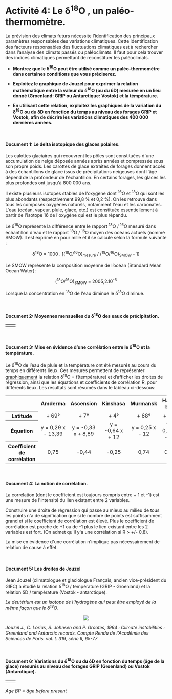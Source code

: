# Activité 4: Le δ<sup>18</sup>O , un paléo-thermomètre.

La prévision des climats futurs nécessite l’identification des principaux paramètres responsables des variations climatiques. Cette identification des facteurs responsables des fluctuations climatiques est à rechercher dans l’analyse des climats passés ou paléoclimats. Il faut pour cela trouver des indices climatiques permettant de reconstituer les paléoclimats.

- **Montrez que le δ<sup>18</sup>O peut être utilisé comme un paléo-thermomètre dans certaines conditions que vous préciserez.**

- **Exploitez  le graphique de Jouzel pour exprimer la relation mathématique entre la valeur du δ<sup>18</sup>O (ou du δD) mesurée en un lieu donné (Groenland: GRIP ou Antarctique: Vostok) et la témpérature.**

- **En utilisant cette relation, exploitez les graphiques de la variation du δ<sup>18</sup>O ou du δD en fonction du temps  au niveau des forages GRIP et Vostok, afin de décrire les variations climatiques des 400 000 dernières années.**

<p></br></p>

#### Document 1: Le delta isotopique des glaces polaires.

Les calottes glaciaires qui recouvrent les pôles sont constituées d'une accumulation de neige déposée années après années et compressée sous son propre poids. Les carottes de glace extraites de forages donnent accès à des échantillons de glace issus de précipitations neigeuses dont l'âge dépend de la profondeur de l'échantillon. En certains forages, les glaces les plus profondes ont jusqu'à 800 000 ans.

Il existe plusieurs isotopes stables de l'oxygène dont <sup>16</sup>O et <sup>18</sup>O qui sont les plus abondants (respectivement 99,8 % et 0,2 %). On les retrouve dans tous les composés oxygénés naturels, notamment l'eau et les carbonates. L'eau (océan, vapeur, pluie, glace, etc.) est constituée essentiellement à partir de l'isotope 16 de l'oxygène qui est le plus répandu.

Le δ<sup>18</sup>O représente la différence entre le rapport <sup>18</sup>O / <sup>16</sup>O mesuré dans échantillon d'eau et le rapport <sup>18</sup>O / <sup>16</sup>O moyen des océans actuels  (nommé SMOW). Il est exprimé en pour mille et il se calcule selon la formule suivante :

<p align="center">δ<sup>18</sup>O = 1000 . [(<sup>18</sup>O/<sup>16</sup>O)<sub>mesuré</sub> / (<sup>18</sup>O/<sup>16</sup>O)<sub>SMOW</sub> - 1]</p>

Le SMOW représente la composition moyenne de l’océan (Standard Mean Ocean Water):

<p align=center>(<sup>18</sup>O/<sup>16</sup>O)<sub>SMOW</sub> = 2005,2.10<sup>-6</sup></p>

Lorsque la concentration en <sup>18</sup>O de l'eau diminue le δ<sup>18</sup>O diminue.


<p></br></p>


#### Document 2: Moyennes mensuelles du δ<sup>18</sup>O des eaux de précipitation.

 
<table>

<tr>
<td align=center><a href="http://acces.ens-lyon.fr/acces/thematiques/paleo/variations/paleoclimats/images/glob2-O18.gif"><img src="http://acces.ens-lyon.fr/acces/thematiques/paleo/variations/paleoclimats/images/glob2-O18.gif" alt=""></a></td>
   
<td align=center><a href="http://acces.ens-lyon.fr/acces/thematiques/paleo/variations/paleoclimats/images/glob3-O18.gif"><img src="http://acces.ens-lyon.fr/acces/thematiques/paleo/variations/paleoclimats/images/glob3-O18.gif" alt=""></a></td> 
   
</tr>
</table>

<p></br></p>

#### Document 3: Mise en évidence d’une corrélation entre le δ<sup>18</sup>O et la température.

Le δ<sup>18</sup>O de l’eau de pluie et la température ont été mesurés au cours du temps en différents lieux. Ces mesures permettent de représenter [graphiquement](https://ipfs.io/ipfs/QmY6TTFwmMNDYbLKsDDagxkdvaTBwtchS9XBqzVFZgrrJf) la relation δ<sup>18</sup>O = f(température) et d’afficher les droites de régression, ainsi que les équations et coefficients de corrélation R, pour différents lieux. Les résultats sont résumés dans le tableau ci-dessous:

<div align=center>
<table>
<tr>
<th></th><th>Amderma</th><th>Ascension</th><th>Kinshasa</th><th>Murmansk</th><th>Halley Bay</th><th>Barrow</th>
</tr>
<tr>
<th>Latitude</th><td align=center>+ 69°</td><td align=center>+ 7°</td><td align=center>+ 4°</td><td align=center>+ 68°</td><td align=center>+ 75°</td><td align=center>+ 71°</td>
</tr>
<tr>
<th>Équation</th><td align=center>y = 0,29 x - 13,39</td><td align=center>y = -0,33 x + 8,89</td><td align=center>y = -0,64 x + 12</td><td align=center>y = 0,25 x - 12</td><td align=center>y = 0,43 x - 13</td><td align=center>y = 0,37 x - 13</td>
</tr>
<tr>
<th>Coefficient de corrélation</th><td align=center>0,75</td><td align=center>-0,44</td><td align=center>-0,25</td><td align=center>0,74</td><td align=center>0,93</td><td align=center>0,84</td>
</tr>
</table>
</div>

<p></br></p>

#### Document 4: La notion de corrélation.

La corrélation (dont le coefficient est toujours compris entre + 1 et -1) est une mesure de l'intensité du lien existant entre 2 variables. 

Construire une droite de régression qui passe au mieux au milieu de tous les points n'a de signification que si le nombre de points est suffisamment grand et si le coefficient de corrélation est élevé. Plus le coefficient de corrélation est proche de +1 ou de -1 plus le lien existant entre les 2 variables est fort. (On admet qu'il y'a une corrélation si R > +/- 0,8). 

La mise en évidence d'une corrélation n'implique pas nécessairement de relation de cause à effet.

<p></br></p>

#### Document 5: Les droites de Jouzel

Jean Jouzel (climatologue et glaciologue Français, ancien vice-président du GIEC) a étudié la relation δ<sup>18</sup>O / température (GRIP - Groenland) et la relation δD / température (Vostok - antarctique). 

*Le deutérium est un isotope de l’hydrogène qui peut être employé de la même façon que le δ<sup>18</sup>O.*

<div align=center><a href="https://ipfs.io/ipfs/QmchHpgF9rBPVkXiJZCRa8MqvtwK9mWmvNXg7CohsmB8eo"><img src="https://ipfs.io/ipfs/QmchHpgF9rBPVkXiJZCRa8MqvtwK9mWmvNXg7CohsmB8eo"></a></div>

*Jouzel J., C. Lorius, S. Johnsen and P. Grootes, 1994 :*
*Climate instabilities : Greenland and Antarctic records. Compte Rendu de l'Académie des Sciences de Paris. vol. t. 319, série II, 65-77*

<p></br></p>

#### Document 6: Variations du δ<sup>18</sup>O ou du δD en fonction du temps (âge de la glace) mesurés au niveau des forages GRIP (Groenland) ou Vostok (Antarctique).

<table>

<tr>
<td align=center><a href="https://ipfs.io/ipfs/QmXrUq8zJJ6f68LaQwzc9QDvCLceFgjT1K4DgE8gVu8hn9"><img src="https://ipfs.io/ipfs/QmXrUq8zJJ6f68LaQwzc9QDvCLceFgjT1K4DgE8gVu8hn9" alt=""></a></td>
   
<td align=center><a href="https://ipfs.io/ipfs/QmPfigqLwsVuwCg3prwMFM3aUxXK7cJZP6eCRfrtzPpNbs"><img src="https://ipfs.io/ipfs/QmPfigqLwsVuwCg3prwMFM3aUxXK7cJZP6eCRfrtzPpNbs" alt=""></a></td> 
   
</tr>
</table>

*Age BP = âge before present*
